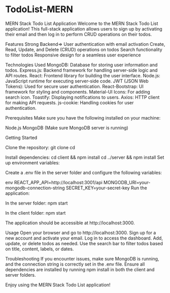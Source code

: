 # TodoList-MERN
MERN Stack Todo List Application
Welcome to the MERN Stack Todo List application! This full-stack application allows users to sign up by activating their email and then log in to perform CRUD operations on their todos.

Features
Strong Backend=> User authentication with email activation
Create, Read, Update, and Delete (CRUD) operations on todos
Search functionality to filter todos
Responsive design for a seamless user experience

Technologies Used
MongoDB: Database for storing user information and todos.
Express.js: Backend framework for handling server-side logic and API routes.
React: Frontend library for building the user interface.
Node.js: JavaScript runtime for executing server-side code.
JWT (JSON Web Tokens): Used for secure user authentication.
React-Bootstrap: UI framework for styling and components.
Material-UI Icons: For adding search icon.
Toastify: Displaying notifications to users.
Axios: HTTP client for making API requests.
js-cookie: Handling cookies for user authentication.

Prerequisites
Make sure you have the following installed on your machine:

Node.js
MongoDB (Make sure MongoDB server is running)

Getting Started

Clone the repository:
git clone <repository-url>
cd <project-folder>


Install dependencies:
cd client && npm install
cd ../server && npm install
Set up environment variables:

Create a .env file in the server folder and configure the following variables:

env
REACT_APP_API=http://localhost:3001/api
MONGODB_URI=your-mongodb-connection-string
SECRET_KEY=your-secret-key
Run the application:

In the server folder:
npm start

In the client folder:
npm start

The application should be accessible at http://localhost:3000.

Usage
Open your browser and go to http://localhost:3000.
Sign up for a new account and activate your email.
Log in to access the dashboard.
Add, update, or delete todos as needed.
Use the search bar to filter todos based on title, content, labels, or dates.

Troubleshooting
If you encounter issues, make sure MongoDB is running, and the connection string is correctly set in the .env file.
Ensure all dependencies are installed by running npm install in both the client and server folders.

Enjoy using the MERN Stack Todo List application!
